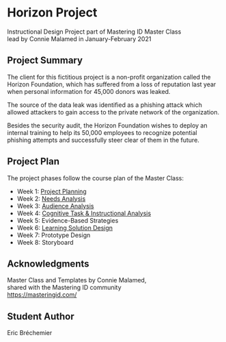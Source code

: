 # Horizon Project
Instructional Design Project part of Mastering ID Master Class  
lead by Connie Malamed in January-February 2021

## Project Summary

The client for this fictitious project is a non-profit organization
called the Horizon Foundation, which has suffered from a loss of reputation
last year when personal information for 45,000 donors was leaked.

The source of the data leak was identified as a phishing attack which
allowed attackers to gain access to the private network of the organization.

Besides the security audit, the Horizon Foundation wishes to deploy an
internal training to help its 50,000 employees to recognize potential
phishing attempts and successfully steer clear of them in the future.

## Project Plan

The project phases follow the course plan of the Master Class:

* Week 1: [Project Planning](100-PROJECT-PLANNING.md)
* Week 2: [Needs Analysis](200-NEEDS-ANALYSIS.md)
* Week 3: [Audience Analysis](300-AUDIENCE-ANALYSIS.md)
* Week 4: [Cognitive Task & Instructional Analysis](400-INSTRUCTIONAL-ANALYSIS.md)
* Week 5: Evidence-Based Strategies
* Week 6: [Learning Solution Design](600-LEARNING-SOLUTION-DESIGN.md)
* Week 7: Prototype Design
* Week 8: Storyboard

## Acknowledgments

Master Class and Templates by Connie Malamed,  
shared with the Mastering ID community  
https://masteringid.com/

## Student Author

Eric Bréchemier
